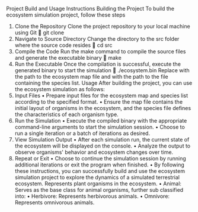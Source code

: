 Project Build and Usage Instructions
Building the Project
To build the ecosystem simulation project, follow these steps
1.	Clone the Repository
Clone the project repository to your local machine using Git
	git clone <repository-url>
2.	Navigate to Source Directory
Change the directory to the src folder where the source code resides
	cd src
3.	Compile the Code
Run the make command to compile the source files and generate the executable binary
	make
4.	Run the Executable
Once the compilation is successful, execute the generated binary to start the simulation
	./ecosystem.bin <map-file> <species-file>
Replace <map-file> with the path to the ecosystem map file and <species-file> with the path to the file containing the species list.
Usage
After building the project, you can use the ecosystem simulation as follows:
1.	Input Files
•	Prepare input files for the ecosystem map and species list according to the specified format.
•	Ensure the map file contains the initial layout of organisms in the ecosystem, and the species file defines the characteristics of each organism type.
2.	Run the Simulation
•	Execute the compiled binary with the appropriate command-line arguments to start the simulation session.
•	Choose to run a single iteration or a batch of iterations as desired.
3.	View Simulation Output
•	After each simulation run, the current state of the ecosystem will be displayed on the console.
•	Analyze the output to observe organisms' behavior and ecosystem changes over time.
4.	Repeat or Exit
•	Choose to continue the simulation session by running additional iterations or exit the program when finished.
•	By following these instructions, you can successfully build and use the ecosystem simulation project to explore the dynamics of a simulated terrestrial ecosystem. Represents plant organisms in the ecosystem.
•	Animal: Serves as the base class for animal organisms, further sub classified into:
•	Herbivore: Represents herbivorous animals.
•	Omnivore: Represents omnivorous animals.

